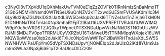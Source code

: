 c3NyOi8vTXpVdU1qQXhMakUwTVM0eE1qZzZOVFk0TlRnNmIzSnBaMmx1T21GbGN5MHhNamd0WTNSeU9uQnNZV2x1T2xwdGJESmFVUSAKdm1lc3M6Ly9ld29pZGlJNklDSXlJaXdLSW5Ceklqb2dJakl6TTNZeUxtTnZiVjh6TkM0NE1DNHhNaTR4TmlJc0NpSmhaR1FpT2lBaU16UXVPREF1TVRJdU1UWWlMQW9pY0c5eWRDSTZJQ0kyTWpneU1TSXNDaUpwWkNJNklDSTNObUUzWVRJMll5MDJPV0poTFRRMU0yVXRZbU16TkMweU5tTTNNMlpqWXpjek16UWlMQW9pWVdsa0lqb2dJakl6TXlJc0NpSnVaWFFpT2lBaWRHTndJaXdLSW5SNWNHVWlPaUFpYm05dVpTSXNDaUpvYjNOMElqb2dJaUlzQ2lKd1lYUm9Jam9nSWlJc0NpSjBiSE1pT2lBaUlncDlDZz09
